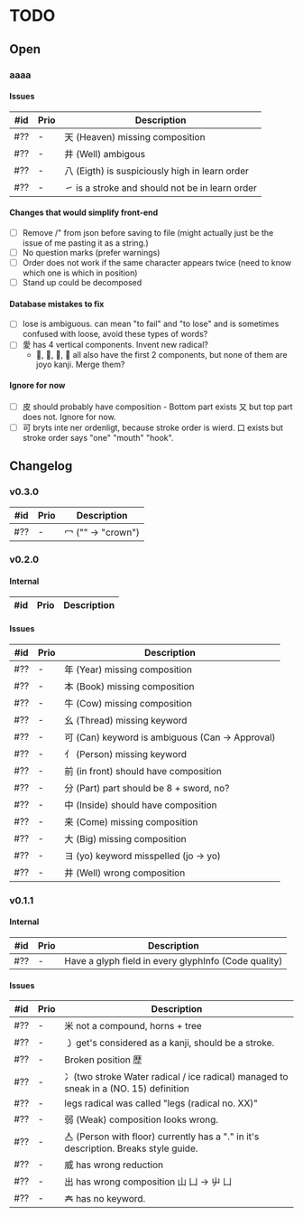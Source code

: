 # TODO

## Open

### aaaa

#### Issues

| #id | Prio | Description                                     |
| --- | ---- | ----------------------------------------------- |
| #?? | -    | 天 (Heaven) missing composition                 |
| #?? | -    | 井 (Well) ambigous                              |
| #?? | -    | 八 (Eigth) is suspiciously high in learn order  |
| #?? | -    | ㇀ is a stroke and should not be in learn order |

#### Changes that would simplify front-end

- [ ] Remove /" from json before saving to file (might actually just be the issue of me pasting it as a string.)
- [ ] No question marks (prefer warnings)
- [ ] Order does not work if the same character appears twice (need to know which one is which in position)
- [ ] Stand up could be decomposed

#### Database mistakes to fix

- [ ] lose is ambiguous. can mean "to fail" and "to lose" and is sometimes confused with loose, avoid these types of words?
- [ ] 愛 has 4 vertical components. Invent new radical?
  - 𤔠, 𩰣, 爱, 受 all also have the first 2 components, but none of them are joyo kanji. Merge them?

#### Ignore for now

- [ ] 皮 should probably have composition - Bottom part exists 又 but top part does not. Ignore for now.
- [ ] 可 bryts inte ner ordenligt, because stroke order is wierd. 口 exists but stroke order says "one" "mouth" "hook".

## Changelog

### v0.3.0

| #id | Prio | Description        |
| --- | ---- | ------------------ |
| #?? | -    | 冖 ("" -> "crown") |

### v0.2.0

#### Internal

| #id | Prio | Description |
| --- | ---- | ----------- |

#### Issues

| #id | Prio | Description                                     |
| --- | ---- | ----------------------------------------------- |
| #?? | -    | 年 (Year) missing composition                   |
| #?? | -    | 本 (Book) missing composition                   |
| #?? | -    | 牛 (Cow) missing composition                    |
| #?? | -    | 幺 (Thread) missing keyword                     |
| #?? | -    | 可 (Can) keyword is ambiguous (Can -> Approval) |
| #?? | -    | 亻 (Person) missing keyword                     |
| #?? | -    | 前 (in front) should have composition           |
| #?? | -    | 分 (Part) part should be 8 + sword, no?         |
| #?? | -    | 中 (Inside) should have composition             |
| #?? | -    | 来 (Come) missing composition                   |
| #?? | -    | 大 (Big) missing composition                    |
| #?? | -    | ヨ (yo) keyword misspelled (jo -> yo)           |
| #?? | -    | 井 (Well) wrong composition                     |

### v0.1.1

#### Internal

| #id | Prio | Description                                          |
| --- | ---- | ---------------------------------------------------- |
| #?? | -    | Have a glyph field in every glyphInfo (Code quality) |

#### Issues

| #id | Prio | Description                                                                          |
| --- | ---- | ------------------------------------------------------------------------------------ |
| #?? | -    | 米 not a compound, horns + tree                                                      |
| #?? | -    | ㇁ get's considered as a kanji, should be a stroke.                                  |
| #?? | -    | Broken position 歴                                                                   |
| #?? | -    | 冫(two stroke Water radical / ice radical) managed to sneak in a (NO. 15) definition |
| #?? | -    | legs radical was called "legs (radical no. XX)"                                      |
| #?? | -    | 弱 (Weak) composition looks wrong.                                                   |
| #?? | -    | 亼 (Person with floor) currently has a "." in it's description. Breaks style guide.  |
| #?? | -    | 威 has wrong reduction                                                               |
| #?? | -    | 出 has wrong composition 山 凵 -> 屮 凵                                              |
| #?? | -    | 𡗗 has no keyword.                                                                    |
